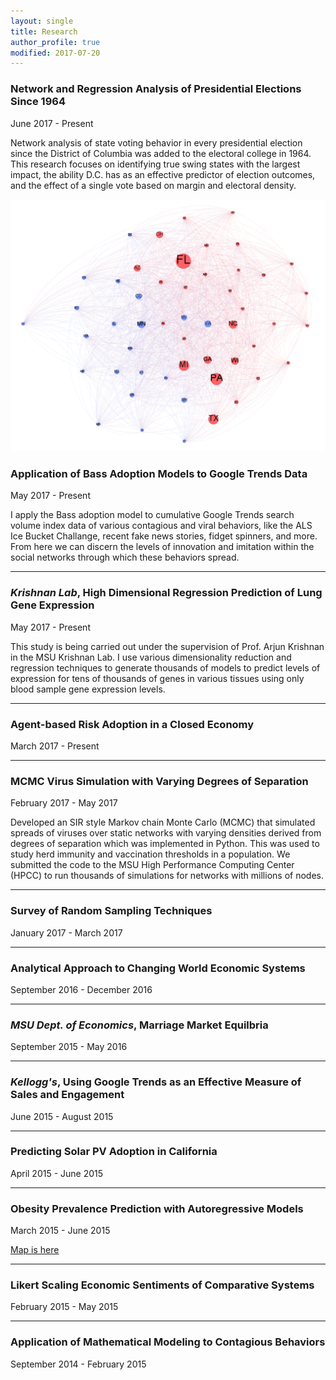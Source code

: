 ```yaml
---
layout: single
title: Research
author_profile: true
modified: 2017-07-20
---
```



### Network and Regression Analysis of Presidential Elections Since 1964
June 2017 - Present

Network analysis of state voting behavior in every presidential election since the District of Columbia was added to the electoral college in 1964. This research focuses on identifying true swing states with the largest impact, the ability D.C. has as an effective predictor of election outcomes, and the effect of a single vote based on margin and electoral density. 


![](/research/images/Gephi.PNG)


### Application of Bass Adoption Models to Google Trends Data
May 2017 - Present

I apply the Bass adoption model to cumulative Google Trends search volume index data of various contagious and viral behaviors, like the ALS Ice Bucket Challange, recent fake news stories, fidget spinners, and more. From here we can discern the levels of innovation and imitation within the social networks through which these behaviors spread.

---

### *Krishnan Lab*, High Dimensional Regression Prediction of Lung Gene Expression
May 2017 - Present

This study is being carried out under the supervision of Prof. Arjun Krishnan in the MSU Krishnan Lab. I use various dimensionality reduction and regression techniques to generate thousands of models to predict levels of expression for tens of thousands of genes in various tissues using only blood sample gene expression levels.

---

### Agent-based Risk Adoption in a Closed Economy
March 2017 - Present

---

### MCMC Virus Simulation with Varying Degrees of Separation
February 2017 - May 2017

Developed an SIR style Markov chain Monte Carlo (MCMC) that simulated spreads of viruses over static networks with varying densities derived from degrees of separation which was implemented in Python. This was used to study herd immunity and vaccination thresholds in a population. We submitted the code to the MSU High Performance Computing Center (HPCC) to run thousands of simulations for networks with millions of nodes.

---

### Survey of Random Sampling Techniques
January 2017 - March 2017

---

### Analytical Approach to Changing World Economic Systems
September 2016 - December 2016

---

### *MSU Dept. of Economics*, Marriage Market Equilbria
September 2015 - May 2016

---

### *Kellogg's*, Using Google Trends as an Effective Measure of Sales and Engagement
June 2015 - August 2015

---

### Predicting Solar PV Adoption in California
April 2015 - June 2015

---

### Obesity Prevalence Prediction with Autoregressive Models
March 2015 - June 2015

[Map is here](/research/obesity_map.html)

---

### Likert Scaling Economic Sentiments of Comparative Systems
February 2015 - May 2015

---

### Application of Mathematical Modeling to Contagious Behaviors
September 2014 - February 2015
